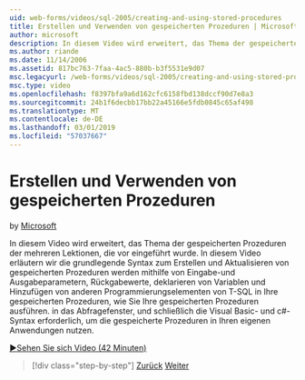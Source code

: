 ```yaml
---
uid: web-forms/videos/sql-2005/creating-and-using-stored-procedures
title: Erstellen und Verwenden von gespeicherten Prozeduren | Microsoft-Dokumentation
author: microsoft
description: In diesem Video wird erweitert, das Thema der gespeicherten Prozeduren der mehreren Lektionen, die vor eingeführt wurde. In diesem Video erläutern wir die grundlegende Syntax zum Erstellen und aktualisieren...
ms.author: riande
ms.date: 11/14/2006
ms.assetid: 817bc763-7faa-4ac5-880b-b3f5531e9d07
msc.legacyurl: /web-forms/videos/sql-2005/creating-and-using-stored-procedures
msc.type: video
ms.openlocfilehash: f8397bfa9a6d162cfc6158fbd138dccf90d7e8a3
ms.sourcegitcommit: 24b1f6decbb17bb22a45166e5fdb0845c65af498
ms.translationtype: MT
ms.contentlocale: de-DE
ms.lasthandoff: 03/01/2019
ms.locfileid: "57037667"
---
```

<a name="creating-and-using-stored-procedures"></a>Erstellen und Verwenden von gespeicherten Prozeduren
====================
by [Microsoft](https://github.com/microsoft)

In diesem Video wird erweitert, das Thema der gespeicherten Prozeduren der mehreren Lektionen, die vor eingeführt wurde. In diesem Video erläutern wir die grundlegende Syntax zum Erstellen und Aktualisieren von gespeicherten Prozeduren werden mithilfe von Eingabe-und Ausgabeparametern, Rückgabewerte, deklarieren von Variablen und Hinzufügen von anderen Programmierungselementen von T-SQL in Ihre gespeicherten Prozeduren, wie Sie Ihre gespeicherten Prozeduren ausführen. in das Abfragefenster, und schließlich die Visual Basic- und c#-Syntax erforderlich, um die gespeicherte Prozeduren in Ihren eigenen Anwendungen nutzen.

[&#9654;Sehen Sie sich Video (42 Minuten)](https://channel9.msdn.com/Blogs/ASP-NET-Site-Videos/creating-and-using-stored-procedures)

> [!div class="step-by-step"]
> [Zurück](building-and-customizing-reports-in-business-intelligence-development-studio.md)
> [Weiter](enabling-full-text-search-in-your-text-data.md)
